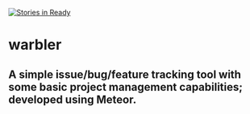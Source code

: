 [![Stories in Ready](https://badge.waffle.io/schaazzz/warbler.png?label=ready&title=Ready)](https://waffle.io/schaazzz/warbler)
# warbler
A simple issue/bug/feature tracking tool with some basic project management capabilities; developed using Meteor.
---
